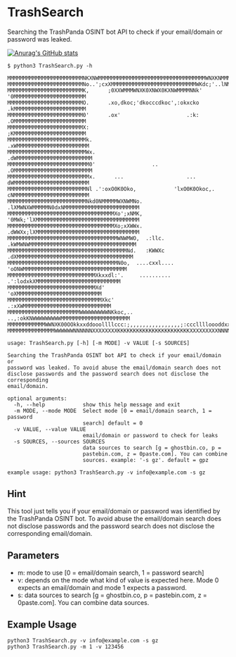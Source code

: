# TrashSearch
Searching the TrashPanda OSINT bot API to check if your email/domain or password was leaked.

[![Anurag's GitHub stats](https://github-readme-stats.vercel.app/api?username=rndinfosecguy)](https://github.com/anuraghazra/github-readme-stats)

```console
$ python3 TrashSearch.py -h

MMMMMMMMMMMMMMMMMMMMMMMMNKXNWMMMMMMMMMMMMMMMMMMMMMMMMMMMMMMMMMMWNXKNMMMMMMMMMMMMMMMMMMMMMMMMM
MMMMMMMMMMMMMMMMMMMMMMMMNo..';cxXMMMMMMMMMMMMMMMMMMMMMMMMMMMWKdc;'..lNMMMMMMMMMMMMMMMMMMMMMMM
MMMMMMMMMMMMMMMMMMMMMMMMK,      ;0XXWMMMWNXK0XNWX0KXNWMMMMNNk'      '0MMMMMMMMMMMMMMMMMMMMMMM
MMMMMMMMMMMMMMMMMMMMMMMMO.      .xo,dkoc;'dkocccdkoc',:okxcko       .kMMMMMMMMMMMMMMMMMMMMMMM
MMMMMMMMMMMMMMMMMMMMMMMM0'      .ox'                     .:k:       .OMMMMMMMMMMMMMMMMMMMMMMM
MMMMMMMMMMMMMMMMMMMMMMMMX:                                          ;KMMMMMMMMMMMMMMMMMMMMMMM
MMMMMMMMMMMMMMMMMMMMMMMMMk.                                        .xWMMMMMMMMMMMMMMMMMMMMMMM
MMMMMMMMMMMMMMMMMMMMMMMMMWx.                                      .dWMMMMMMMMMMMMMMMMMMMMMMMM
MMMMMMMMMMMMMMMMMMMMMMMMMM0'                  ..                  .OMMMMMMMMMMMMMMMMMMMMMMMMM
MMMMMMMMMMMMMMMMMMMMMMMMMMx.      ...                    ...       dWMMMMMMMMMMMMMMMMMMMMMMMM
MMMMMMMMMMMMMMMMMMMMMMMMMNl .':oxO0K0Oko,            'lxO0K0Okoc,. cNMMMMMMMMMMMMMMMMMMMMMMMM
MMMMMMMMMMMMMMMMMMMMMMMMMNkd0NMMMMMWXNWMNo.        .lXMWNXWMMMMMN0dxNMMMMMMMMMMMMMMMMMMMMMMMM
MMMMMMMMMMMMMMMMMMMMMMMMMMMMMMMMMMXo';xNMK,        '0MWk;'lXMMMMMMMMMMMMMMMMMMMMMMMMMMMMMMMMM
MMMMMMMMMMMMMMMMMMMMMMMMMMMMMMMMMMXo;xXWWx.        .dWWXx;lXMMMMMMMMMMMMMMMMMMMMMMMMMMMMMMMMM
MMMMMMMMMMMMMMMMMMMMMMMMMMMMMMMMMMMWNWMWO,  .:llc.  .kWMWNWMMMMMMMMMMMMMMMMMMMMMMMMMMMMMMMMMM
MMMMMMMMMMMMMMMMMMMMMMMMMMMMMMMMMMMMMMNd.   :KWWXc   .dXMMMMMMMMMMMMMMMMMMMMMMMMMMMMMMMMMMMMM
MMMMMMMMMMMMMMMMMMMMMMMMMMMMMMMMMMMN0o,  ....cxxl....  'oONWMMMMMMMMMMMMMMMMMMMMMMMMMMMMMMMMM
MMMMMMMMMMMMMMMMMMMMMMMMMMMMXkxxdl:'.     ..........     .':lodxkXMMMMMMMMMMMMMMMMMMMMMMMMMMM
MMMMMMMMMMMMMMMMMMMMMMMMMMMMXd'                                'oXMMMMMMMMMMMMMMMMMMMMMMMMMMM
MMMMMMMMMMMMMMMMMMMMMMMMMMMMMMXkc'                          .:xXWMMMMMMMMMMMMMMMMMMMMMMMMMMMM
MMMMMMMMMMMMMMMMMMMMMMMWWWWWWWWWNKkoc,..              ..,:okKNWWWWWWWWWMMMMMMMMMMMMMMMMMMMMMM
MMMMMMMMMMMMWWNXK00OOkkxxddooollllccc:;,,,,,,,,,,,,,,,,;:ccclllloooddxxkkOO0KKXNWMMMMMMMMMMMM
MMMMMMMMMMMMMMMWWWWWWNNNNNNXXXXXXXXKKKKKKKKKKKKKKKKKKKKKKKXXXXXXXXXNNNNNNWWWWWWMMMMMMMMMMMMMM

usage: TrashSearch.py [-h] [-m MODE] -v VALUE [-s SOURCES]

Searching the TrashPanda OSINT bot API to check if your email/domain or
password was leaked. To avoid abuse the email/domain search does not
disclose passwords and the password search does not disclose the corresponding
email/domain.

optional arguments:
  -h, --help            show this help message and exit
  -m MODE, --mode MODE  Select mode [0 = email/domain search, 1 = password
                        search] default = 0
  -v VALUE, --value VALUE
                        email/domain or password to check for leaks
  -s SOURCES, --sources SOURCES
                        data sources to search [g = ghostbin.co, p =
                        pastebin.com, z = 0paste.com]. You can combine
                        sources. example: '-s gz'. default = gpz

example usage: python3 TrashSearch.py -v info@example.com -s gz
```

## Hint
This tool just tells you if your email/domain or password was identified by the TrashPanda OSINT bot. To avoid abuse the email/domain search does not disclose passwords and the password search does not disclose the corresponding email/domain.

## Parameters
- m: mode to use [0 = email/domain search, 1 = password search]
- v: depends on the mode what kind of value is expected here. Mode 0 expects an email/domain and mode 1 expects a password.
- s: data sources to search [g = ghostbin.co, p = pastebin.com, z = 0paste.com]. You can combine data sources.

## Example Usage
```console
python3 TrashSearch.py -v info@example.com -s gz
python3 TrashSearch.py -m 1 -v 123456
```
